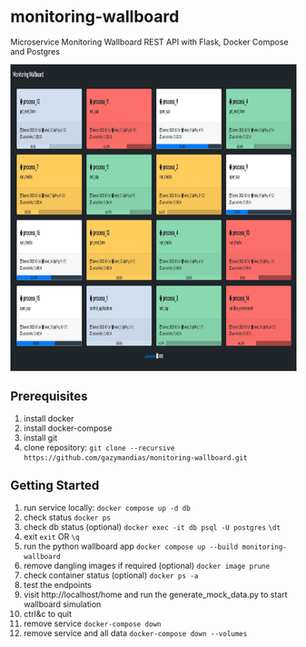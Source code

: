 # monitoring-wallboard
Microservice Monitoring Wallboard REST API with Flask, Docker Compose and Postgres

<img src="monitoring_wallboard.png" width="960" height="540"  alt=""/>

Prerequisites
-------------
1. install docker
1. install docker-compose
1. install git
1. clone repository: `git clone --recursive https://github.com/gazymandias/monitoring-wallboard.git`

Getting Started
---------------
1. run service locally: `docker compose up -d db`
1. check status  `docker ps`
1. check db status (optional) `docker exec -it db psql -U postgres` `\dt` 
1. exit `exit` OR `\q`
1. run the python wallboard app `docker compose up --build monitoring-wallboard`
1. remove dangling images if required (optional) `docker image prune`
1. check container status (optional) `docker ps -a`
1. test the endpoints
1. visit http://localhost/home and run the generate_mock_data.py to start wallboard simulation
1. ctrl&c to quit
1. remove service `docker-compose down`
1. remove service and all data `docker-compose down --volumes`


